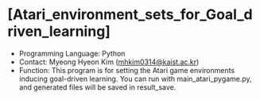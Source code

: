 # [Atari_environment_sets_for_Goal_driven_learning]

* Programming Language: Python
* Contact: Myeong Hyeon Kim (mhkim0314@kaist.ac.kr)
* Function: This program is for setting the Atari game environments inducing goal-driven learning. You can run with main_atari_pygame.py, and generated files will be saved in result_save.
